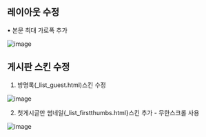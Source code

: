 ## 레이아웃 수정
• 본문 최대 가로폭 추가

![image](https://github.com/moonhouse-80san/OrangeDay/assets/164500431/fbb6b212-386e-4da7-99da-3e026afd8cd7)


## 게시판 스킨 수정
1. 방명록(_list_guest.html)스킨 수정
 
![image](https://github.com/moonhouse-80san/OrangeDay/assets/164500431/0a9f0015-db4b-4265-a25e-60e25aa4a473)

2. 첫게시글만 썸네일{_list_firstthumbs.html}스킨 추가 - 무한스크롤 사용

![image](https://github.com/moonhouse-80san/OrangeDay/assets/164500431/46c11787-c092-4e22-890f-fcbb4f90bb0c)
